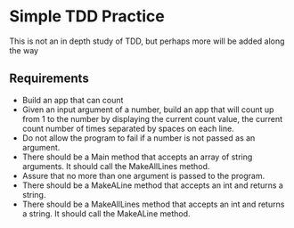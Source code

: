 ﻿# Simple TDD Practice
This is not an in depth study of TDD, but perhaps more will be added along the way

## Requirements

- Build an app that can count
- Given an input argument of a number, build an app that will count up from 1 to the number by displaying the current count value, the current count number of times separated by spaces on each line.
- Do not allow the program to fail if a number is not passed as an argument.
- There should be a Main method that accepts an array of string arguments. It should call the MakeAllLines method.
- Assure that no more than one argument is passed to the program.
- There should be a MakeALine method that accepts an int and returns a string.
- There should be a MakeAllLines method that accepts an int and returns a string. It should call the MakeALine method.